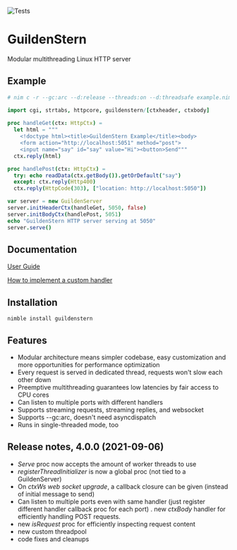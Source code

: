 ![Tests](https://github.com/olliNiinivaara/GuildenStern/workflows/Tests/badge.svg)

# GuildenStern
Modular multithreading Linux HTTP server

## Example

```nim
# nim c -r --gc:arc --d:release --threads:on --d:threadsafe example.nim

import cgi, strtabs, httpcore, guildenstern/[ctxheader, ctxbody]
     
proc handleGet(ctx: HttpCtx) =
  let html = """
    <!doctype html><title>GuildenStern Example</title><body>
    <form action="http://localhost:5051" method="post">
    <input name="say" id="say" value="Hi"><button>Send"""
  ctx.reply(html)

proc handlePost(ctx: HttpCtx) =
  try: echo readData(ctx.getBody()).getOrDefault("say")
  except: ctx.reply(Http400)
  ctx.reply(HttpCode(303), ["location: http://localhost:5050"])

var server = new GuildenServer
server.initHeaderCtx(handleGet, 5050, false)
server.initBodyCtx(handlePost, 5051)
echo "GuildenStern HTTP server serving at 5050"
server.serve()
```

## Documentation
[User Guide](http://olliNiinivaara.github.io/GuildenStern/)

[How to implement a custom handler](https://github.com/olliNiinivaara/GuildenStern/blob/master/docs/customhandler.nim)

## Installation

`nimble install guildenstern`

## Features

- Modular architecture means simpler codebase, easy customization and more opportunities for performance optimization
- Every request is served in dedicated thread, requests won't slow each other down 
- Preemptive multithreading guarantees low latencies by fair access to CPU cores
- Can listen to multiple ports with different handlers
- Supports streaming requests, streaming replies, and websocket
- Supports --gc:arc, doesn't need asyncdispatch
- Runs in single-threaded mode, too

## Release notes, 4.0.0 (2021-09-06)

- *Serve* proc now accepts the amount of worker threads to use 
- *registerThreadInitializer* is now a global proc (not tied to a GuildenServer)
- On *ctxWs web socket upgrade*, a callback closure can be given (instead of initial message to send)
- Can listen to multiple ports even with same handler (just register different handler callback proc for each port)
. new *ctxBody* handler for efficiently handling POST requests.
- new *isRequest* proc for efficiently inspecting request content
- new custom threadpool
- code fixes and cleanups
